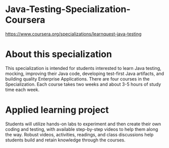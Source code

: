# Java-Testing-Specialization-Coursera

https://www.coursera.org/specializations/learnquest-java-testing

# About this specialization

This specialization is intended for students interested to learn Java testing, mocking, improving their Java code, developing test-first Java artifacts, and building quality Enterprise Applications. There are four courses in the Specialization. Each course takes two weeks and about 3-5 hours of study time each week. 

# Applied learning project

Students will utilize hands-on labs to experiment and then create their own coding and testing, with available step-by-step videos to help them along the way. Robust videos, activities, readings, and class discussions help students build and retain knowledge through the courses.
